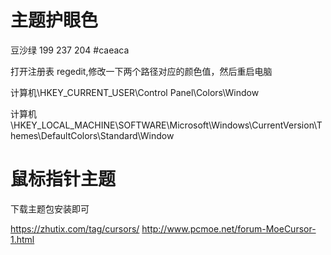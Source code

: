 # 主题护眼色

豆沙绿  199  237  204   #caeaca

打开注册表 regedit,修改一下两个路径对应的颜色值，然后重启电脑

计算机\HKEY_CURRENT_USER\Control Panel\Colors\Window

计算机\HKEY_LOCAL_MACHINE\SOFTWARE\Microsoft\Windows\CurrentVersion\Themes\DefaultColors\Standard\Window

# 鼠标指针主题

下载主题包安装即可

https://zhutix.com/tag/cursors/
http://www.pcmoe.net/forum-MoeCursor-1.html

